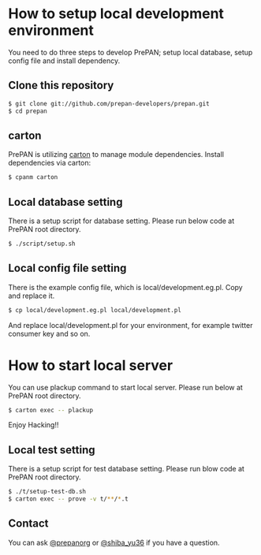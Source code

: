 # How to setup local development environment

You need to do three steps to develop PrePAN; setup local database, setup config file and install dependency.

## Clone this repository

```sh
$ git clone git://github.com/prepan-developers/prepan.git
$ cd prepan
```

## carton

PrePAN is utilizing [carton](https://metacpan.org/module/MIYAGAWA/carton-v0.9.10/docs/carton.pod) to manage module dependencies. Install dependencies via carton:

```sh
$ cpanm carton
```

## Local database setting

There is a setup script for database setting. Please run below code at PrePAN root directory.

```sh
$ ./script/setup.sh
```

## Local config file setting

There is the example config file, which is local/development.eg.pl.  Copy and replace it.

```sh
$ cp local/development.eg.pl local/development.pl
```
And replace local/development.pl for your environment, for example twitter consumer key and so on.

# How to start local server
You can use plackup command to start local server.  Please run below at PrePAN root directory.

```sh
$ carton exec -- plackup
```

Enjoy Hacking!!

## Local test setting

There is a setup script for test database setting.  Please run blow code at PrePAN root directory.

```sh
$ ./t/setup-test-db.sh
$ carton exec -- prove -v t/**/*.t
```

## Contact

You can ask [@prepanorg](http://twitter.com/prepanorg/) or [@shiba_yu36](http://twitter.com/shiba_yu36/) if you have a question.

